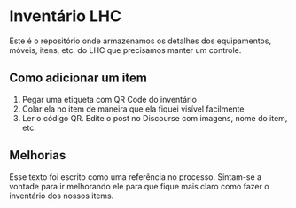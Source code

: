 # Inventário LHC

Este é o repositório onde armazenamos os detalhes dos equipamentos, móveis, itens, etc.
do LHC que precisamos manter um controle.

## Como adicionar um item

1. Pegar uma etiqueta com QR Code do inventário
1. Colar ela no item de maneira que ela fiquei visível facilmente
1. Ler o código QR.  Edite o post no Discourse com imagens, nome do item, etc.

## Melhorias

Esse texto foi escrito como uma referência no processo. Sintam-se a vontade para ir
melhorando ele para que fique mais claro como fazer o inventário dos nossos items.